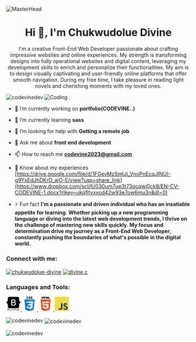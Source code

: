 ![MasterHead](https://i.postimg.cc/1Xcf668p/Redditech-IT-Networks.png)
<h1 align="center">Hi 👋, I'm Chukwudolue Divine</h1>
<p align="center">I'm a creative Front-End Web Developer passionate about crafting impressive websites and online experiences. My strength is transforming designs into fully operational websites and digital content, leveraging my development skills to enrich and personalize their functionalities. My aim is to design visually captivating and user-friendly online platforms that offer smooth navigation. During my free time, I take pleasure in reading light novels and cherishing moments with my loved ones.</p>
<img align="right" alt="Coding" width="400" src="https://th.bing.com/th/id/R.54c9af226721e95539a5cd9592d635bb?rik=4jwM6Z8L3wdIvw&pid=ImgRaw&r=0">

<p align="left"> <img src="https://komarev.com/ghpvc/?username=codevinedev&label=Profile%20views&color=0e75b6&style=flat" alt="codevinedev" /> </p>

- 🔭 I’m currently working on **portfolio(CODEVINE..)**

- 🌱 I’m currently learning **sass**

- 🤝 I’m looking for help with **Getting a remote job**

- 💬 Ask me about **front end development**

- 📫 How to reach me **codevine2023@gmail.com**

- 📄 Know about my experiences [https://drive.google.com/file/d/1FGeyMzSmIJj_VnoPnEcqJINUI-g9YxEdJhDKrO_wO-E/view?usp=share_link](https://www.dropbox.com/scl/fi/030um7ue3t73qcqwj0ck8/EN-CV-CODEVINE-1.docx?rlkey=ukqfltyxxod42w93e7ow6mu3n&dl=0)

- ⚡ Fun fact **I'm a passionate and driven individual who has an insatiable appetite for learning. Whether picking up a new programming language or diving into the latest web development trends, I thrive on the challenge of mastering new skills quickly. My focus and determination drive my journey as a Front-End Web Developer, constantly pushing the boundaries of what's possible in the digital world.**

<h3 align="left">Connect with me:</h3>
<p align="left">
<a href="https://codepen.io/chukwudolue-divine" target="blank"><img align="center" src="https://raw.githubusercontent.com/rahuldkjain/github-profile-readme-generator/master/src/images/icons/Social/codepen.svg" alt="chukwudolue-divine" height="30" width="40" /></a>
<a href="https://linkedin.com/in/divine.c" target="blank"><img align="center" src="https://raw.githubusercontent.com/rahuldkjain/github-profile-readme-generator/master/src/images/icons/Social/linked-in-alt.svg" alt="divine.c" height="30" width="40" /></a>
</p>

<h3 align="left">Languages and Tools:</h3>
<p align="left"> <a href="https://getbootstrap.com" target="_blank" rel="noreferrer"> <img src="https://raw.githubusercontent.com/devicons/devicon/master/icons/bootstrap/bootstrap-plain-wordmark.svg" alt="bootstrap" width="40" height="40"/> </a> <a href="https://www.w3schools.com/css/" target="_blank" rel="noreferrer"> <img src="https://raw.githubusercontent.com/devicons/devicon/master/icons/css3/css3-original-wordmark.svg" alt="css3" width="40" height="40"/> </a> <a href="https://www.w3.org/html/" target="_blank" rel="noreferrer"> <img src="https://raw.githubusercontent.com/devicons/devicon/master/icons/html5/html5-original-wordmark.svg" alt="html5" width="40" height="40"/> </a> <a href="https://developer.mozilla.org/en-US/docs/Web/JavaScript" target="_blank" rel="noreferrer"> <img src="https://raw.githubusercontent.com/devicons/devicon/master/icons/javascript/javascript-original.svg" alt="javascript" width="40" height="40"/> </a> </p>

<p><img align="left" src="https://github-readme-stats.vercel.app/api/top-langs?username=codevinedev&show_icons=true&locale=en&layout=compact" alt="codevinedev" /></p>

<p>&nbsp;<img align="center" src="https://github-readme-stats.vercel.app/api?username=codevinedev&show_icons=true&locale=en" alt="codevinedev" /></p>

<p><img align="center" src="https://github-readme-streak-stats.herokuapp.com/?user=codevinedev&" alt="codevinedev" /></p>

